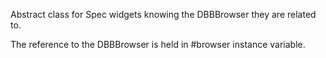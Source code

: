 Abstract class for Spec widgets knowing the DBBBrowser they are related to.

The reference to the DBBBrowser is held in #browser instance variable.